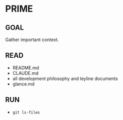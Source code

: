 # PRIME

## GOAL
Gather important context.

## READ
- README.md
- CLAUDE.md
- all development philosophy and leyline documents
- glance.md

## RUN
- `git ls-files`

